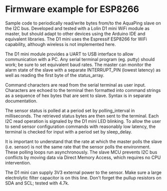 # Firmware example for ESP8266

Sample code to periodically read/write bytes from/to the AquaPing slave on the I2C bus. 
    Developed and tested with a Lolin D1 mini WiFi module as master, but should adapt to 
    other devices using the Arduino IDE and equivalent libraries. The D1 mini uses the Espressif ESP8266 for WiFi capability, 
    although wireless is not implemented here.
    
 The D1 mini module provides a UART to USB interface to allow communication with a PC. 
    Any serial terminal program (eg. putty) should work; be sure to set equivalent baud rates. 
    The master can monitor the alarm state of the slave with a separate INTERRUPT_PIN (lowest latency) 
    as well as reading the first byte of the status_array. 
    
 Command characters are read from the serial terminal as user input. Characters are echoed to 
    the terminal then formatted into command strings as a sequence of hex bytes that are sent to slave. 
    Syntax is in separate documentation.

 The sensor status is polled at a period set by polling_interval in milliseconds. The retrieved 
    status bytes are then sent to the terminal. Each I2C read operation is signaled by the D1 mini LED blinking. 
    To allow the user to send sensor configuration commands with reasonably low latency, the terminal 
    is checked for input with a period set by sleep_delay. 
    
It is important to understand that the rate at which
    the master polls the slave (i.e. sensor) is not the same rate that the sensor polls the environment. These polling 
    loops run asynchronously. The slave MCU prevents I2C bus conflicts by moving data via Direct Memory Access, which requires no
    CPU intervention. 

The D1 mini can supply 3V3 external power to the sensor.
    Make sure a large electrolytic filter capacitor is on this line.
    Don't forget the pullup resistors on SDA and SCL; tested with 4.7k.
  

